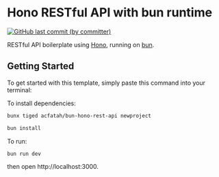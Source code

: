 # Hono RESTful API with bun runtime

<p>
  <a href="https://github.com/acfatah/bun-hono-rest-api/commits/main">
  <img alt="GitHub last commit (by committer)" src="https://img.shields.io/github/last-commit/acfatah/bun-hono-rest-api?display_timestamp=committer&style=flat-square"></a>
</p>

RESTful API boilerplate using [Hono](https://hono.dev), running on [bun](https://bun.sh).

## Getting Started

To get started with this template, simply paste this command into your terminal:

To install dependencies:

```bash
bunx tiged acfatah/bun-hono-rest-api newproject
```

```bash
bun install
```

To run:

```bash
bun run dev
```

then open http://localhost:3000.
